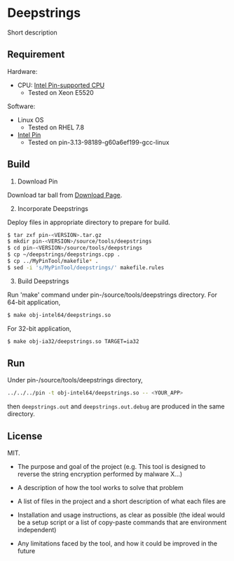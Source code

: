 # Deepstrings

Short description

## Requirement

Hardware:
- CPU: [Intel Pin-supported CPU](https://software.intel.com/en-us/articles/pin-a-dynamic-binary-instrumentation-tool)
  - Tested on Xeon E5520

Software:
- Linux OS
  - Tested on RHEL 7.8
- [Intel Pin](https://software.intel.com/en-us/articles/pin-a-dynamic-binary-instrumentation-tool)
  - Tested on pin-3.13-98189-g60a6ef199-gcc-linux

## Build

1. Download Pin

Download tar ball from [Download Page](https://software.intel.com/en-us/articles/pin-a-binary-instrumentation-tool-downloads).

2. Incorporate Deepstrings

Deploy files in appropriate directory to prepare for build.

```bash
$ tar zxf pin-<VERSION>.tar.gz
$ mkdir pin-<VERSION>/source/tools/deepstrings
$ cd pin-<VERSION>/source/tools/deepstrings
$ cp ~/deepstrings/deepstrings.cpp .
$ cp ../MyPinTool/makefile* .
$ sed -i 's/MyPinTool/deepstrings/' makefile.rules
```

3. Build Deepstrings

Run 'make' command under pin-<VERSION>/source/tools/deepstrings directory. For 64-bit application,

```bash
$ make obj-intel64/deepstrings.so
```

For 32-bit application,

```bash
$ make obj-ia32/deepstrings.so TARGET=ia32
```

## Run

Under pin-<VERSION>/source/tools/deepstrings directory,

```bash
../../../pin -t obj-intel64/deepstrings.so -- <YOUR_APP>
```

then `deepstrings.out` and `deepstrings.out.debug` are produced in the same directory.

## License

MIT.





- The purpose and goal of the project (e.g. This tool is designed to reverse the string encryption performed by malware X...)

- A description of how the tool works to solve that problem

- A list of files in the project and a short description of what each files are

- Installation and usage instructions, as clear as possible (the ideal would be a setup script or a list of copy-paste commands that are environment independent)

- Any limitations faced by the tool, and how it could be improved in the future
